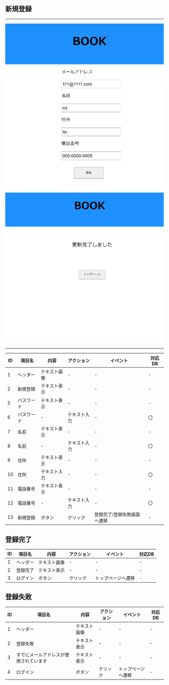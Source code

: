 ## 新規登録
*****
<img src="https://github.com/Aso2001219/team/blob/main/%E8%A8%AD%E8%A8%88%E6%9B%B8/%E7%94%BB%E9%9D%A2%E8%A9%B3%E7%B4%B0%E5%9B%B3/img/MicrosoftTeams-image%20(11).png?raw=true">
<img src="https://github.com/Aso2001219/team/blob/main/%E8%A8%AD%E8%A8%88%E6%9B%B8/%E7%94%BB%E9%9D%A2%E8%A9%B3%E7%B4%B0%E5%9B%B3/img/MicrosoftTeams-image%20(10).png?raw=true">

*****
|ID|項目名|内容|アクション|イベント|対応DB|
|--|----|---|---------|--------|-----|
|1|ヘッダー|テキスト画像|-|-|-|
|2|新規登録|テキスト表示|-|-|-|
|5|パスワード|テキスト表示|-|-|-|
|6|パスワード|-|テキスト入力|-|〇|
|7|名前|テキスト表示|-|-|-|
|8|名前|-|テキスト入力|-|〇|
|9|住所|テキスト表示|-|-|-|
|10|住所|テキスト入力|-|-|〇|
|11|電話番号|テキスト表示|-|-|-|
|12|電話番号|-|テキスト入力|-|〇|
|13|新規登録|ボタン|クリック|登録完了/登録失敗画面へ遷移|-|

## 登録完了
|ID|項目名|内容|アクション|イベント|対応DB|
|--|----|---|---------|--------|-----|
|1|ヘッダー|テキスト画像|-|-|-|
|2|登録完了|テキスト表示|-|-|-|
|3|ログイン|ボタン|クリック|トップページへ遷移|-|

## 登録失敗
|ID|項目名|内容|アクション|イベント|対応DB|
|--|----|---|---------|--------|-----|
|1|ヘッダー|テキスト画像|-|-|-|
|2|登録失敗|テキスト表示|-|-|-|
|3|すでにメールアドレスが使用されています|テキスト表示|-|-|-|
|4|ログイン|ボタン|クリック|トップページへ遷移|-|
